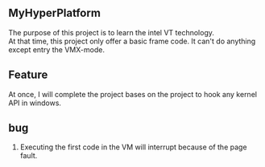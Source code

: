 ## MyHyperPlatform
The purpose of this project is to learn the intel VT technology.  
At that time, this project only offer a basic frame code. It can't do anything except entry the VMX-mode.  

## Feature
At once, I will complete the project bases on the project to hook any kernel API in windows.

## bug
1. Executing the first code in the VM will interrupt because of the page fault.